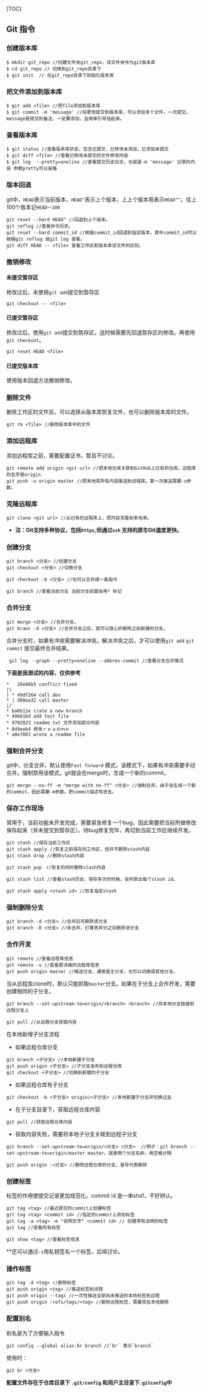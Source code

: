 [TOC]

## Git 指令

### 创建版本库

```
$ mkdir git_repo //创建文件夹git_repo，该文件夹作为git版本库
$ cd git_repo // 切换到git_repo目录下
$ git init  // 在git_repo目录下初始化版本库
```

### 把文件添加到版本库

```
$ git add <file> //把file添加到版本库
$ git commit -m 'message' //将更改提交到版本库，可以添加多个文件，一次提交。message是提交的备注，一定要添加，且用单引号括起来。
```

### 查看版本库

```
$ git status //查看版本库状态，包含已提交，已修改未添加，已添加未提交
$ git diff <file> //查看已修改未提交的文件修改内容
$ git log  --pretty=oneline //查看提交历史日志，也就是-m 'message' 记录的内容 参数pretty可以省略
```

### 版本回退

git中，`HEAD`表示当前版本，`HEAD^`表示上个版本，上上个版本用表示`HEAD^^`。往上100个版本记`HEAD～100`

```
git reset --hard HEAD^ //回退到上个版本。
git reflog //查看命令历史。
git reset --hard commit_id //根据commit_id回退到指定版本。其中commit_id可以根据git reflog 或git log 查看。
git diff HEAD -- <file> 查看工作区和版本库该文件的区别。
```

### 撤销修改

#### 未提交暂存区

修改过后，未使用`git add`提交到暂存区

```
git checkout -- <file>
```

#### 已提交暂存区

修改过后，使用`git add`提交到暂存区。这时候需要先回退暂存区的修改。再使用`git checkout`。

```
git reset HEAD <file>
```

#### 已提交版本库

使用版本回退方法撤销修改。

### 删除文件

删除工作区的文件后，可以选择从版本库恢复文件，也可以删除版本库的文件。

```
git rm <file> //删除版本库中的文件
```


### 添加远程库

添加远程库之前，需要配置证书，暂且不讨论。

```
git remote add origin <git url> //把本地仓库关联到GitHub上已有的仓库。远程库的名字是origin.
git push -u origin master //把本地库所有内容推送到远程库。第一次推送需要-u参数。
```

### 克隆远程库

```
git clone <git url> //从已有的远程库上，把内容克隆到本地来。
```

* **注：Git支持多种协议，包括`https`,但通过`ssh` 支持的原生Git速度更快。**

### 创建分支

```
git branch <分支> //创建分支
git checkout <分支> //切换分支

git checkout -b <分支> //也可以合并成一条指令

git branch //查看当前分支 当前分支前面会用* 标记
```

### 合并分支

```
git merge <分支> //合并分支。
git branc -d <分支> //合并分支之后，就可以放心的删除之前新建的分支。
```

合并分支时，如果有冲突需要解决冲突。解决冲突之后，才可以使用`git add` `git commit` 提交最终合并结果。

```
 git log --graph --pretty=oneline --abbrev-commit //查看分支合并情况
```

 **下面是我测试的内容，仅供参考**

```
*   28e86b5 conflict fixed
|\  
| * 49df264 call dev
* | d80aa32 call master
|/  
* ba6b11e crate a new branch
* 49681bd add test file
* 9702823 readme.txt 文件添加部分内容
* 0d9eeb4 修改ｒｅａｄｍｅ
* a0e7003 wrote a readme file
```

### 强制合并分支

git中，分支合并，默认使用`Fast forward` 模式，该模式下，如果有冲突需要手动合并。强制禁用该模式，git就会在merge时，生成一个新的commit。

```
git merge --no-ff -m "merge with no-ff" <分支> //强制合并，由于会生成一个新的commit，因此需要-m参数。把commit描述写进去。
```

### 保存工作现场

常用于，当前功能未开发完成，需要紧急修复一个bug，因此需要把当前所做修改保存起来（并未提交到暂存区）。待bug修复完毕，再切到当前工作区继续开发。

```
git stash //保存当前工作区
git stash apply //恢复之前保存的工作区，但并不删除stash内容
git stash drop //删除stash内容

git stash pop　//恢复的同时删除stash内容

git stash list //查看stash历史，保存多次的时候，会列举出每个stash id。

git stash apply <stash id> //恢复指定stash

```

### 强制删除分支

```
git branch -d <分支> //合并后可删除该分支
git branch -D <分支> //未合并，打算丢弃分之后删除该分支
```

### 合作开发

```
git remote //查看远程库信息
git remote -v //查看更详细的远程库信息
git push origin master //推送分支，通常是主分支，也可以切换成其他分支。
```

当从远程库clone时，默认只能抓取`master`分支。如果在子分支上合作开发，需要创建相同的子分支。

```
git branch --set-upstream-to=origin/<branch> <branch> //将本地分支链接到远程分支上

git pull //从远程分支获取内容
```

在本地新增子分支流程

- 如果远程仓库分支

```
git branch <子分支> //本地新建子分支
git push origin <子分支> //子分支发布到远程仓库
git checkout <子分支> //切换到新建的子分支
```

- 如果远程仓库有子分支

```
git checkout -b <子分支> origin/<子分支> //本地新建子分支并切换过去
```

- 在子分支目录下，获取远程仓库内容

```
git pull //获取远程仓库内容
```

- 获取内容失败，需要将本地子分支关联到远程子分支

```
git branch --set-upstream-to=origin/<分支> <分支>  //例子：git branch --set-upstream-to=origin/master master。就是两个分支名称，用空格分隔
```

```
git push origin :<分支> //删除远程仓库的分支，冒号代表删除
```

### 创建标签

标签的作用使提交记录更加规范化。commit id 是一串sha1，不好辨认。

```
git tag <tag> //最近提交的commit上创建标签
git tag <tag> <commit id> //指定的commit上添加标签
git tag -a <tag> -m "说明文字" <commit id> // 创建带有说明的标签
git tag //查看所有标签

git show <tag> //查看标签信息

```

**还可以通过`-s`用私钥签名一个标签，后续讨论。

### 操作标签

```
git tag -d <tag> //删除标签
git push origin <tag> //推送标签到远程
git push origin --tags //一次性推送全部尚未推送的本地标签到远程
git push origin :refs/tags/<tag> //删除远程标签，需要现在本地删除
```

### 配置别名

别名是为了方便输入指令

```
git config --global alias.br branch //`br` 表示`branch`
```

使用时：

```
git br <分支>
```

**配置文件存在于仓库目录下 `.git/config` 和用户主目录下`.gitconfig`中**